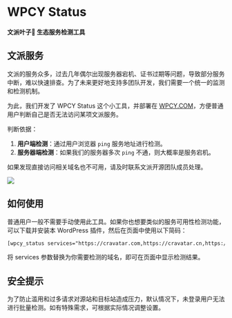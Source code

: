 # WPCY Status
**文派叶子🍃 生态服务检测工具**

## 文派服务

文派的服务众多，过去几年偶尔出现服务器宕机、证书过期等问题，导致部分服务中断，难以快速排查。为了未来更好地支持多团队开发，我们需要一个统一的监测和检测机制。

为此，我们开发了 WPCY Status 这个小工具，并部署在 [WPCY.COM](https://wpcy.com)，方便普通用户判断自己是否无法访问某项文派服务。

判断依据：
1. **用户端检测**：通过用户浏览器 `ping` 服务地址进行检测。
2. **服务器端检测**：如果我们的服务器多次 `ping` 不通，则大概率是服务宕机。

如果发现直接访问相关域名也不可用，请及时联系文派开源团队成员处理。

<a href="#"><img height="auto" src="https://wpcy.com/wp-content/uploads/2025/02/20250204-204306@2x.png"></a>

## 如何使用

普通用户一般不需要手动使用此工具。如果你也想要类似的服务可用性检测功能，可以下载并安装本 WordPress 插件，然后在页面中使用以下简码：

```html
[wpcy_status services="https://cravatar.com,https://cravatar.cn,https://cn.cravatar.com,https://en.cravatar.com"]
```
将 services 参数替换为你需要检测的域名，即可在页面中显示检测结果。

## 安全提示
为了防止滥用和过多请求对源站和目标站造成压力，默认情况下，未登录用户无法进行批量检测。如有特殊需求，可根据实际情况调整设置。
